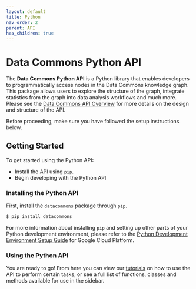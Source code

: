 ```yaml
---
layout: default
title: Python
nav_order: 2
parent: API
has_children: true
---
```

# Data Commons Python API

The **Data Commons Python API** is a Python library that enables developers to
programmatically access nodes in the Data Commons knowledge graph. This package
allows users to explore the structure of the graph, integrate statistics from
the graph into data analysis workflows and much more. Please see the [Data Commons API Overview](/api)
for more details on the design and structure of the API.

Before proceeding, make sure you have followed the setup instructions below.

## Getting Started

To get started using the Python API:

*   Install the API using `pip`.
*   Begin developing with the Python API

### Installing the Python API

First, install the `datacommons` package through `pip`.

```bash
$ pip install datacommons
```

For more information about installing `pip` and setting up other parts of
your Python development environment, please refer to the
[Python Development Environment Setup Guide](https://cloud.google.com/python/setup.html)
for Google Cloud Platform.

### Using the Python API

You are ready to go! From here you can view our [tutorials](/tutorials.html) on how to use the
API to perform certain tasks, or see a full list of functions, classes and
methods available for use in the sidebar.
